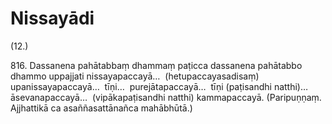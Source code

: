 # Nissayādi

(12.)

816\. Dassanena pahātabbaṃ dhammaṃ paṭicca dassanena pahātabbo dhammo uppajjati nissayapaccayā…  (hetupaccayasadisaṃ) upanissayapaccayā…  tīṇi…  purejātapaccayā…  tīṇi (paṭisandhi natthi)…  āsevanapaccayā…  (vipākapaṭisandhi natthi) kammapaccayā. (Paripuṇṇaṃ. Ajjhattikā ca asaññasattānañca mahābhūtā.)
